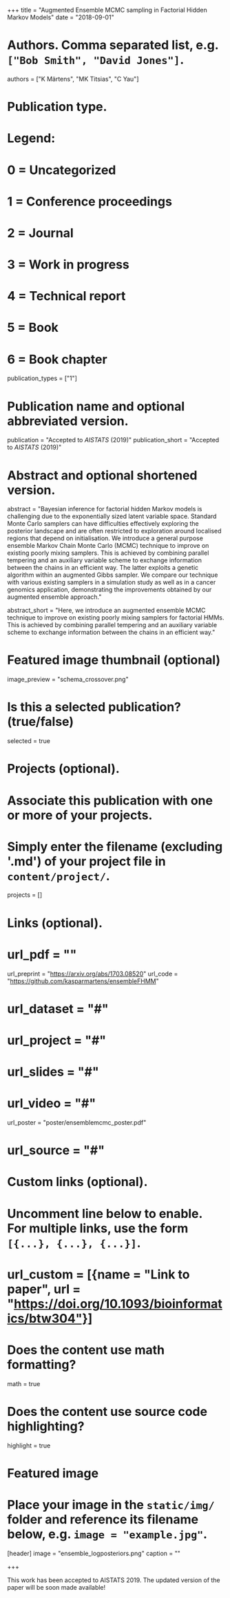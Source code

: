 +++
title = "Augmented Ensemble MCMC sampling in Factorial Hidden Markov Models"
date = "2018-09-01"

# Authors. Comma separated list, e.g. `["Bob Smith", "David Jones"]`.
authors = ["K Märtens", "MK Titsias", "C Yau"]

# Publication type.
# Legend:
# 0 = Uncategorized
# 1 = Conference proceedings
# 2 = Journal
# 3 = Work in progress
# 4 = Technical report
# 5 = Book
# 6 = Book chapter
publication_types = ["1"]

# Publication name and optional abbreviated version.
publication = "Accepted to *AISTATS* (2019)"
publication_short = "Accepted to *AISTATS* (2019)"

# Abstract and optional shortened version.
abstract = "Bayesian inference for factorial hidden Markov models is challenging due to the exponentially sized latent variable space. Standard Monte Carlo samplers can have difficulties effectively exploring the posterior landscape and are often restricted to exploration around localised regions that depend on initialisation. We introduce a general purpose ensemble Markov Chain Monte Carlo (MCMC) technique to improve on existing poorly mixing samplers. This is achieved by combining parallel tempering and an auxiliary variable scheme to exchange information between the chains in an efficient way. The latter exploits a genetic algorithm within an augmented Gibbs sampler. We compare our technique with various existing samplers in a simulation study as well as in a cancer genomics application, demonstrating the improvements obtained by our augmented ensemble approach."

abstract_short = "Here, we introduce an augmented ensemble MCMC technique to improve on existing poorly mixing samplers for factorial HMMs. This is achieved by combining parallel tempering and an auxiliary variable scheme to exchange information between the chains in an efficient way."

# Featured image thumbnail (optional)
image_preview = "schema_crossover.png"

# Is this a selected publication? (true/false)
selected = true

# Projects (optional).
#   Associate this publication with one or more of your projects.
#   Simply enter the filename (excluding '.md') of your project file in `content/project/`.
projects = []

# Links (optional).
# url_pdf = ""
url_preprint = "https://arxiv.org/abs/1703.08520"
url_code = "https://github.com/kasparmartens/ensembleFHMM"
# url_dataset = "#"
# url_project = "#"
# url_slides = "#"
# url_video = "#"
url_poster = "poster/ensemblemcmc_poster.pdf"
# url_source = "#"

# Custom links (optional).
#   Uncomment line below to enable. For multiple links, use the form `[{...}, {...}, {...}]`.
# url_custom = [{name = "Link to paper", url = "https://doi.org/10.1093/bioinformatics/btw304"}]

# Does the content use math formatting?
math = true

# Does the content use source code highlighting?
highlight = true

# Featured image
# Place your image in the `static/img/` folder and reference its filename below, e.g. `image = "example.jpg"`.
[header]
image = "ensemble_logposteriors.png"
caption = ""

+++

This work has been accepted to AISTATS 2019. The updated version of the paper will be soon made available!
